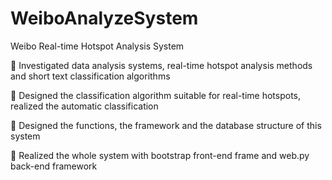 # WeiboAnalyzeSystem
Weibo Real-time Hotspot Analysis System

	Investigated data analysis systems, real-time hotspot analysis methods and short text classification algorithms

	Designed the classification algorithm suitable for real-time hotspots, realized the automatic classification

	Designed the functions, the framework and the database structure of this system

	Realized the whole system with bootstrap front-end frame and web.py back-end framework

